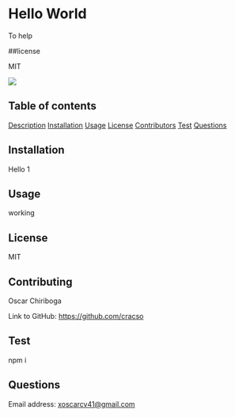 
  # **Hello World**


  To help
  
  ##license
  
  MIT

  <img src = "https://img.shields.io/static/v1?label=license&message=MIT&color=blue">


  ## Table of contents

  [Description](#Description)
  [Installation](#Installation)
  [Usage](#Usage)
  [License](#License)
  [Contributors](#Contributors)
  [Test](#Test)
  [Questions](#Questions)

  ## Installation
  Hello 1

   ## Usage
  working 

  ## License
  MIT

  ## Contributing
      
  Oscar Chiriboga
  
  
  Link to GitHub: https://github.com/cracso

  ## Test
  npm i

  ## Questions
  
  Email address: xoscarcv41@gmail.com
  
